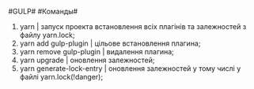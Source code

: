 #GULP#
#Команды#
1. yarn | запуск проекта встановлення всіх плагінів та залежностей з файлу yarn.lock;
2. yarn add gulp-plugin | цільове встановлення плагина;
3. yarn remove gulp-plugin | видалення плагина;
4. yarn upgrade | оновлення залежностей;
5. yarn generate-lock-entry | оновлення залежностей у тому числі у файлі yarn.lock(!danger);


